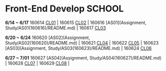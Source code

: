 # Front-End Develop SCHOOL

**6/14 ~ 6/17** 160614 [CL01](Class/CL01(160614)/README.md) | 160615 [CL02](Class/CL02(160615)/README.md) | 160616 [AS01](Assignment, Study/AS01(160616)/README.md) | 160617 [CL03](Class/CL03(160617)/README.md)


**6/20 ~ 6/24** 160620 [AS02](Assignment, Study/AS02(160620)/README.md) | 160621 [CL04](Class/CL04(160621)/README.md) | 160622 [CL05](Class/CL05(160622)/README.md) | 160623 [AS03](Assignment, Study/AS03(160623)/README.md) | 160624 [CL06](Class/CL06(160624)/README.md)


**6/27 ~ 7/01** 160627 [AS04](Assignment, Study/AS04(160627)/README.md) | 160628 [CL07](Class/CL07(160628)/README.md) | 160629 [CL08](Class/CL08(160629)/README.md) | 